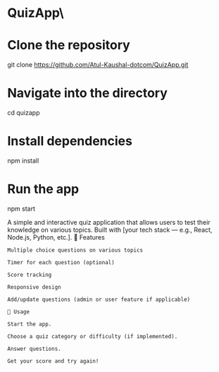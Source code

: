 # QuizApp\
# Clone the repository
git clone  https://github.com/Atul-Kaushal-dotcom/QuizApp.git

# Navigate into the directory
cd quizapp

# Install dependencies
npm install

# Run the app
npm start

A simple and interactive quiz application that allows users to test their knowledge on various topics. Built with [your tech stack — e.g., React, Node.js, Python, etc.].
🧠 Features

    Multiple choice questions on various topics

    Timer for each question (optional)

    Score tracking

    Responsive design

    Add/update questions (admin or user feature if applicable)

    🧪 Usage

    Start the app.

    Choose a quiz category or difficulty (if implemented).

    Answer questions.

    Get your score and try again!
